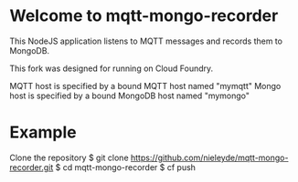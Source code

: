 Welcome to mqtt-mongo-recorder
===================

This NodeJS application listens to MQTT messages and records them to MongoDB.

This fork was designed for running on Cloud Foundry.

MQTT host is specified by a bound MQTT host named "mymqtt"
Mongo host is specified by a bound MongoDB host named "mymongo"

Example
=======

Clone the repository
$ git clone https://github.com/nieleyde/mqtt-mongo-recorder.git
$ cd mqtt-mongo-recorder
$ cf push


